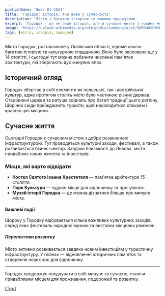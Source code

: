 ```yaml
---
publishDate: 'Жовт 01 2024'
title: 'Городок: Історія, яка живе у сучасності'
description: 'Місто з багатою історією та живими традиціями'
excerpt: 'Городок - це не лише історія, але й сучасне життя з новими можливостями. Це місце, де традиції зустрічаються з інноваціями.'
image: 'https://upload.wikimedia.org/wikipedia/commons/a/af/%D0%9A%D0%BE%D1%81%D1%82%D0%B5%D0%BB_%D0%92%D0%BE%D0%B7%D0%B4%D0%B2%D0%B8%D0%B6%D0%B5%D0%BD%D0%BD%D1%8F_%D0%A7%D0%B5%D1%81%D0%BD%D0%BE%D0%B3%D0%BE_%D0%A5%D1%80%D0%B5%D1%81%D1%82%D0%B0%2C_%D0%B2%D0%B8%D0%B4_%D0%B7_%D1%86%D0%B5%D0%BD%D1%82%D1%80%D0%B0%D0%BB%D1%8C%D0%BD%D0%BE%D1%97_%D0%BF%D0%BB%D0%BE%D1%89%D1%96.jpg'
tags: [місто, історія, подорож]
---
```


Місто Городок, розташоване у Львівській області, відоме своєю багатою історією та культурною спадщиною. Воно було засноване ще у 14 столітті, і сьогодні тут можна побачити численні пам'ятки архітектури, які зберігають дух минулих епох.

## Історичний огляд

Городок зберігає в собі елементи як польської, так і австрійської культур, адже протягом століть місто було частиною різних держав. Старовинні церкви та ратуша свідчать про багаті традиції цього регіону. Щорічно сюди приїжджають туристи, щоб насолодитися спокоєм і красою цієї місцини.

## Сучасне життя

Сьогодні Городок є сучасним містом з добре розвиненою інфраструктурою. Тут проводяться культурні заходи, фестивалі, а також розвивається бізнес-сектор. Завдяки близькості до Львова, місто приваблює нових жителів та інвесторів.

### Місця, які варто відвідати

- **Костел Святого Іоанна Хрестителя** — пам'ятка архітектури 15 століття.
- **Парк Культури** — чудове місце для відпочинку та прогулянок.
- **Музей історії Городка** — де можна дізнатися більше про минуле міста.

#### Важливі події

Щороку у Городку відбувається кілька важливих культурних заходів, серед яких фестиваль народної музики та виставка місцевих ремесел.

##### Перспективи розвитку

Місто активно розвивається завдяки новим інвестиціям у туристичну інфраструктуру. У планах — відновлення історичних пам'яток та створення нових зон для відпочинку.

---

Городок продовжує поєднувати в собі минуле та сучасне, стаючи привабливим місцем для проживання, подорожей та розвитку.

[[Top]](#top)
